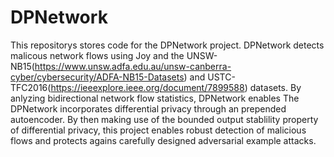 # DPNetwork

This repositorys stores code for the DPNetwork project. DPNetwork detects malicous network flows using Joy and the UNSW-NB15(https://www.unsw.adfa.edu.au/unsw-canberra-cyber/cybersecurity/ADFA-NB15-Datasets) and USTC-TFC2016(https://ieeexplore.ieee.org/document/7899588) datasets. By anlyzing bidirectional network flow statistics, DPNetwork enables  The DPNetwork incorporates differential privacy through an prepended autoencoder. By then making use of the bounded output stablility property of differential privacy, this project enables robust detection of malicious flows and protects agains carefully designed adversarial example attacks. 
